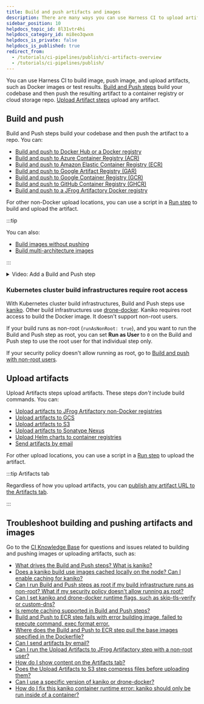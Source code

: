 ```yaml
---
title: Build and push artifacts and images
description: There are many ways you can use Harness CI to upload artifacts.
sidebar_position: 10
helpdocs_topic_id: 8l31vtr4hi
helpdocs_category_id: mi8eo3qwxm
helpdocs_is_private: false
helpdocs_is_published: true
redirect_from:
  - /tutorials/ci-pipelines/publish/ci-artifacts-overview
  - /tutorials/ci-pipelines/publish/
---
```


You can use Harness CI to build image, push image, and upload artifacts, such as Docker images or test results. [Build and Push steps](#build-and-push) build your codebase and then push the resulting artifact to a container registry or cloud storage repo. [Upload Artifact steps](#upload-artifacts) upload any artifact.

## Build and push

Build and Push steps build your codebase and then push the artifact to a repo. You can:

- [Build and push to Docker Hub or a Docker registry](/docs/continuous-integration/use-ci/build-and-upload-artifacts/build-and-push/build-and-push-to-docker-registry.md)
- [Build and push to Azure Container Registry (ACR)](/docs/continuous-integration/use-ci/build-and-upload-artifacts/build-and-push/build-and-push-to-acr.md)
- [Build and push to Amazon Elastic Container Registry (ECR)](/docs/continuous-integration/use-ci/build-and-upload-artifacts/build-and-push/build-and-push-to-ecr-step-settings.md)
- [Build and push to Google Artifact Registry (GAR)](/docs/continuous-integration/use-ci/build-and-upload-artifacts/build-and-push/build-and-push-to-gar.md)
- [Build and push to Google Container Registry (GCR)](/docs/continuous-integration/use-ci/build-and-upload-artifacts/build-and-push/build-and-push-to-gcr.md)
- [Build and push to GitHub Container Registry (GHCR)](/docs/continuous-integration/use-ci/build-and-upload-artifacts/build-and-push/build-and-push-to-ghcr.md)
- [Build and push to a JFrog Artifactory Docker registry](/docs/continuous-integration/use-ci/build-and-upload-artifacts/build-and-push/build-and-push-to-docker-jfrog.md)

For other non-Docker upload locations, you can use a script in a [Run step](/docs/continuous-integration/use-ci/run-step-settings.md) to build and upload the artifact.

:::tip

You can also:

- [Build images without pushing](/docs/continuous-integration/use-ci/build-and-upload-artifacts/build-without-push.md)
- [Build multi-architecture images](/docs/continuous-integration/use-ci/build-and-upload-artifacts/build-multi-arch.md)

:::

<details>
<summary>Video: Add a Build and Push step</summary>

The following video demonstrates how to add a **Build and Push** step to a Harness CI pipeline.

<DocVideo src="https://www.youtube.com/embed/v3A4kF1Upqo?feature=oembed" />

</details>

### Kubernetes cluster build infrastructures require root access

With Kubernetes cluster build infrastructures, Build and Push steps use [kaniko](https://github.com/GoogleContainerTools/kaniko/blob/main/README.md). Other build infrastructures use [drone-docker](https://github.com/drone-plugins/drone-docker/blob/master/README.md). Kaniko requires root access to build the Docker image. It doesn't support non-root users.

If your build runs as non-root (`runAsNonRoot: true`), and you want to run the Build and Push step as root, you can set **Run as User** to `0` on the Build and Push step to use the root user for that individual step only.

If your security policy doesn't allow running as root, go to [Build and push with non-root users](/docs/continuous-integration/use-ci/build-and-upload-artifacts/build-and-push-nonroot.md).

## Upload artifacts

Upload Artifacts steps upload artifacts. These steps _don't_ include build commands. You can:

- [Upload artifacts to JFrog Artifactory non-Docker registries](/docs/continuous-integration/use-ci/build-and-upload-artifacts/upload-artifacts/upload-artifacts-to-jfrog.md)
- [Upload artifacts to GCS](/docs/continuous-integration/use-ci/build-and-upload-artifacts/upload-artifacts/upload-artifacts-to-gcs-step-settings.md)
- [Upload artifacts to S3](/docs/continuous-integration/use-ci/build-and-upload-artifacts/upload-artifacts/upload-artifacts-to-s3.md)
- [Upload artifacts to Sonatype Nexus](/docs/continuous-integration/use-ci/build-and-upload-artifacts/upload-artifacts/upload-artifacts-to-sonatype-nexus.md)
- [Upload Helm charts to container registries](/docs/continuous-integration/use-ci/build-and-upload-artifacts/upload-artifacts/upload-helm-chart.md)
- [Send artifacts by email](./drone-email-plugin)

For other upload locations, you can use a script in a [Run step](/docs/continuous-integration/use-ci/run-step-settings.md) to upload the artifact.

:::tip Artifacts tab

Regardless of how you upload artifacts, you can [publish any artifact URL to the Artifacts tab](./artifacts-tab).

:::

## Troubleshoot building and pushing artifacts and images

Go to the [CI Knowledge Base](/kb/continuous-integration/continuous-integration-faqs) for questions and issues related to building and pushing images or uploading artifacts, such as:

* [What drives the Build and Push steps? What is kaniko?](/kb/continuous-integration/continuous-integration-faqs/#what-drives-the-build-and-push-steps-what-is-kaniko)
* [Does a kaniko build use images cached locally on the node? Can I enable caching for kaniko?](/kb/continuous-integration/continuous-integration-faqs/#does-a-kaniko-build-use-images-cached-locally-on-the-node-can-i-enable-caching-for-kaniko)
* [Can I run Build and Push steps as root if my build infrastructure runs as non-root? What if my security policy doesn't allow running as root?](/kb/continuous-integration/continuous-integration-faqs/#can-i-run-build-and-push-steps-as-root-if-my-build-infrastructure-runs-as-non-root)
* [Can I set kaniko and drone-docker runtime flags, such as skip-tls-verify or custom-dns?](/kb/continuous-integration/continuous-integration-faqs/#can-i-set-kaniko-and-drone-docker-runtime-flags-such-as-skip-tls-verify-or-custom-dns)
* [Is remote caching supported in Build and Push steps?](/kb/continuous-integration/continuous-integration-faqs/#is-remote-caching-supported-in-build-and-push-steps)
* [Build and Push to ECR step fails with error building image, failed to execute command, exec format error.](/kb/continuous-integration/continuous-integration-faqs/#build-and-push-to-ecr-step-fails-with-error-building-image-failed-to-execute-command-exec-format-error)
* [Where does the Build and Push to ECR step pull the base images specified in the Dockerfile?](/kb/continuous-integration/continuous-integration-faqs/#where-does-the-build-and-push-to-ecr-step-pull-the-base-images-specified-in-the-dockerfile)
* [Can I send artifacts by email?](/kb/continuous-integration/continuous-integration-faqs/#can-i-send-emails-from-ci-pipelines)
* [Can I run the Upload Artifacts to JFrog Artifactory step with a non-root user?](/kb/continuous-integration/continuous-integration-faqs/#can-i-run-the-upload-artifacts-to-jfrog-artifactory-step-with-a-non-root-user)
* [How do I show content on the Artifacts tab?](/kb/continuous-integration/continuous-integration-faqs/#how-do-i-show-content-on-the-artifacts-tab)
* [Does the Upload Artifacts to S3 step compress files before uploading them?](/kb/continuous-integration/continuous-integration-faqs/#does-the-upload-artifacts-to-s3-step-compress-files-before-uploading-them)
* [Can I use a specific version of kaniko or drone-docker?](/kb/continuous-integration/continuous-integration-faqs/#is-there-a-way-to-use-a-newer-or-older-version-of-kaniko)
* [How do I fix this kaniko container runtime error: kaniko should only be run inside of a container?](/kb/continuous-integration/articles/kaniko_container_runtime_error)
